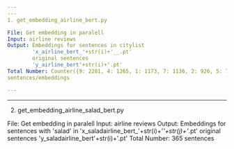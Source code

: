 ```yaml
---
---
1. get_embedding_airline_bert.py 

File: Get embedding in paralell
Input: airline reviews
Output: Embeddings for sentences in citylist 
        'x_airline_bert_'+str(i)+'__.pt'
        original sentences
        'y_airline_bert'+str(i)+'.pt'
Total Number: Counter({9: 2281, 4: 1265, 1: 1173, 7: 1136, 2: 926, 5: 750, 3: 608, 8: 596})   8735 728
sentences/embeddings

---
```

---
2. get_embedding_airline_salad_bert.py

File: Get embedding in paralell
Input: airline reviews
Output: Embeddings for sentences with 'salad' in 
        'x_saladairline_bert_'+str(i)+'_'+str(j)+'_.pt'
        original sentences
        'y_saladairline_bert'+str(i)+'.pt'
Total Number: 365 sentences
